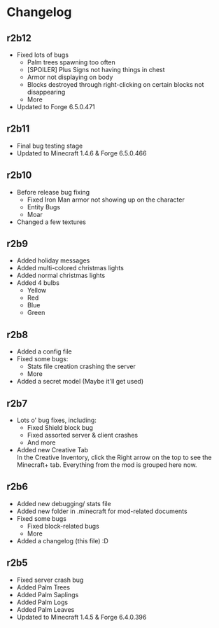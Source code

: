 Changelog
=============
r2b12
-------------
- Fixed lots of bugs
	- Palm trees spawning too often
	- [SPOILER] Plus Signs not having things in chest
	- Armor not displaying on body
	- Blocks destroyed through right-clicking on certain blocks not disappearing
	- More
- Updated to Forge 6.5.0.471

r2b11
-------------
- Final bug testing stage
- Updated to Minecraft 1.4.6 & Forge 6.5.0.466

r2b10
-------------
- Before release bug fixing
	- Fixed Iron Man armor not showing up on the character
	- Entity Bugs
	- Moar
- Changed a few textures

r2b9
-------------
- Added holiday messages
- Added multi-colored christmas lights
- Added normal christmas lights
- Added 4 bulbs
	- Yellow
	- Red
	- Blue
	- Green

r2b8
-------------
- Added a config file
- Fixed some bugs:
	- Stats file creation crashing the server
	- More
- Added a secret model (Maybe it'll get used)

r2b7
-------------
- Lots o' bug fixes, including:    
	- Fixed Shield block bug    
	- Fixed assorted server & client crashes    
	- And more    
- Added new Creative Tab    
In the Creative Inventory, click the Right arrow on the top to see the Minecraft+ tab. Everything from the mod is grouped here now.    
    
r2b6
-------------
- Added new debugging/ stats file    
- Added new folder in .minecraft for mod-related documents    
- Fixed some bugs    
	- Fixed block-related bugs
	- More
- Added a changelog (this file) :D    
    
r2b5
-------------
- Fixed server crash bug    
- Added Palm Trees    
- Added Palm Saplings    
- Added Palm Logs    
- Added Palm Leaves    
- Updated to Minecraft 1.4.5 & Forge 6.4.0.396    